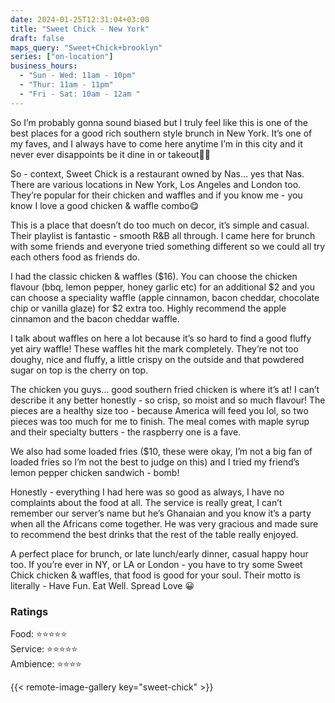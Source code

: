 ```yaml
---
date: 2024-01-25T12:31:04+03:00
title: "Sweet Chick - New York"
draft: false
maps_query: "Sweet+Chick+brooklyn"
series: ["on-location"]
business_hours:
  - "Sun - Wed: 11am - 10pm"
  - "Thur: 11am - 11pm"
  - "Fri - Sat: 10am - 12am "
---
```


So I’m probably gonna sound biased but I truly feel like this is one of the best places for a good rich southern style brunch in New York. It’s one of my faves, and I always have to come here anytime I’m in this city and it never ever disappoints be it dine in or takeout👌🏾

So - context, Sweet Chick is a restaurant owned by Nas… yes that Nas. There are various locations in New York, Los Angeles and London too. They’re popular for their chicken and waffles and if you know me - you know I love a good chicken & waffle combo😋

This is a place that doesn’t do too much on decor, it’s simple and casual. Their playlist is fantastic - smooth R&B all through. I came here for brunch with some friends and everyone tried something different so we could all try each others food as friends do.

I had the classic chicken & waffles ($16). You can choose the chicken flavour (bbq, lemon pepper, honey garlic etc) for an additional $2 and you can choose a speciality waffle (apple cinnamon, bacon cheddar, chocolate chip or vanilla glaze) for $2 extra too. Highly recommend the apple cinnamon and the bacon cheddar waffle.

I talk about waffles on here a lot because it’s so hard to find a good fluffy yet airy waffle! These waffles hit the mark completely. They’re not too doughy, nice and fluffy, a little crispy on the outside and that powdered sugar on top is the cherry on top.

The chicken you guys… good southern fried chicken is where it’s at! I can’t describe it any better honestly - so crisp, so moist and so much flavour! The pieces are a healthy size too - because America will feed you lol, so two pieces was too much for me to finish. The meal comes with maple syrup and their specialty butters - the raspberry one is a fave.

We also had some loaded fries ($10, these were okay, I’m not a big fan of loaded fries so I’m not the best to judge on this) and I tried my friend’s lemon pepper chicken sandwich - bomb!

Honestly - everything I had here was so good as always, I have no complaints about the food at all. The service is really great, I can’t remember our server’s name but he’s Ghanaian and you know it’s a party when all the Africans come together. He was very gracious and made sure to recommend the best drinks that the rest of the table really enjoyed.

A perfect place for brunch, or late lunch/early dinner, casual happy hour too. If you’re ever in NY, or LA or London - you have to try some Sweet Chick chicken & waffles, that food is good for your soul. Their motto is literally - Have Fun. Eat Well. Spread Love 😀

### Ratings

Food: ⭐️⭐️⭐️⭐️⭐️<br>
Service: ⭐️⭐️⭐️⭐️⭐️<br>
Ambience: ⭐️⭐️⭐️⭐️<br>

{{< remote-image-gallery key="sweet-chick" >}}
